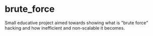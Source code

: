 # brute_force

Small educative project aimed towards showing what is "brute force" hacking and how inefficient and non-scalable it becomes.
